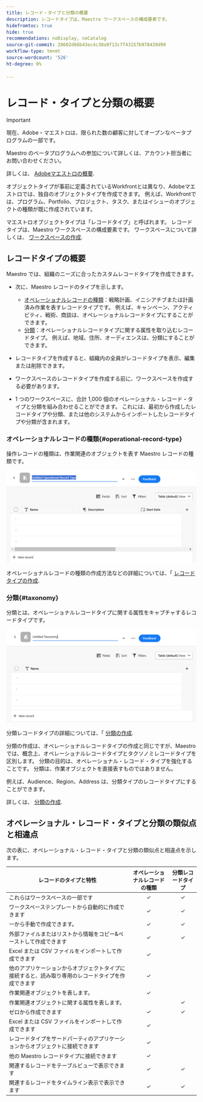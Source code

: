 ```yaml
---
title: レコード・タイプと分類の概要
description: レコードタイプは、Maestro ワークスペースの構成要素です。
hidefromtoc: true
hide: true
recommendations: noDisplay, noCatalog
source-git-commit: 28602d66b43ec4c30a9f13cff43157b978439d99
workflow-type: tm+mt
source-wordcount: '526'
ht-degree: 0%

---
```



<!--udpate the metadata with real information when making this avilable in TOC and in the left nav-->

# レコード・タイプと分類の概要

>[!IMPORTANT]
>
>現在、Adobe・マエストロは、限られた数の顧客に対してオープンなベータプログラムの一部です。
>
>Maestro のベータプログラムへの参加について詳しくは、アカウント担当者にお問い合わせください。
>
>詳しくは、 [Adobeマエストロの概要](../maestro-overview.md).

オブジェクトタイプが事前に定義されているWorkfrontとは異なり、Adobeマエストロでは、独自のオブジェクトタイプを作成できます。 例えば、Workfrontでは、プログラム、Portfolio、プロジェクト、タスク、またはイシューのオブジェクトの種類が既に作成されています。

マエストロオブジェクトタイプは「レコードタイプ」と呼ばれます。 レコードタイプは、Maestro ワークスペースの構成要素です。 ワークスペースについて詳しくは、 [ワークスペースの作成](../architecture-and-fields/create-workspaces.md).

## レコードタイプの概要

Maestro では、組織のニーズに合ったカスタムレコードタイプを作成できます。

* 次に、Maestro レコードのタイプを示します。

   * [オペレーショナルレコードの種類](#operational-record-type)：戦略計画、イニシアチブまたは計画済み作業を表すレコードタイプです。 例えば、キャンペーン、アクティビティ、戦術、商談は、オペレーショナルレコードタイプにすることができます。
   * [分類](#taxonomy)：オペレーショナルレコードタイプに関する属性を取り込むレコードタイプ。 例えば、地域、住所、オーディエンスは、分類にすることができます。

* レコードタイプを作成すると、組織内の全員がレコードタイプを表示、編集または削除できます。 <!--this will change with access levels and permissions-->
* ワークスペースのレコードタイプを作成する前に、ワークスペースを作成する必要があります。
* 1 つのワークスペースに、合計 1,000 個のオペレーショナル・レコード・タイプと分類を組み合わせることができます。 これには、最初から作成したレコードタイプや分類、または他のシステムからインポートしたレコードタイプや分類が含まれます。

### オペレーショナルレコードの種類{#operational-record-type}

操作レコードの種類は、作業関連のオブジェクトを表す Maestro レコードの種類です。

![](assets/operational-record-type-blank.png)

オペレーショナルレコードの種類の作成方法などの詳細については、「 [レコードタイプの作成](../architecture-and-fields/create-record-types.md).

### 分類{#taxonomy}

分類とは、オペレーショナルレコードタイプに関する属性をキャプチャするレコードタイプです。

![](assets/taxonomy-record-type-blank.png)

分類レコードタイプの詳細については、「 [分類の作成](../architecture-and-fields/create-a-taxonomy.md).

分類の作成は、オペレーショナルレコードタイプの作成と同じですが、Maestro では、概念上、オペレーショナルレコードタイプとタクソノミレコードタイプを区別します。 分類の目的は、オペレーショナル・レコード・タイプを強化することです。 分類は、作業オブジェクトを直接表すものではありません。  <!--this is no longer true, but might be later?!: A taxonomy is a record without dates, like a static list of attributes.-->

<!--mimic what you did above for operational record types to say that we can also import taxonomies from other applications too - this will be possible later; for example Team would be a taxonomy record type, etc -->

例えば、Audience、Region、Address は、分類タイプのレコードタイプにすることができます。

詳しくは、 [分類の作成](../architecture-and-fields/create-a-taxonomy.md).

## オペレーショナル・レコード・タイプと分類の類似点と相違点

次の表に、オペレーショナル・レコード・タイプと分類の類似点と相違点を示します。

| レコードのタイプと特性 | オペレーショナルレコードの種類 | 分類レコードタイプ |
|-------------------------------------------------------------|:-----------------------:|:--------------------:|
| これらはワークスペースの一部です | ✓ | ✓ |
| ワークスペーステンプレートから自動的に作成できます | ✓ | ✓ |
| 一から手動で作成できます。 | ✓ | ✓ |
| 外部ファイルまたはリストから情報をコピー&amp;ペーストして作成できます | ✓ | ✓ |
| Excel または CSV ファイルをインポートして作成できます | ✓ |                     |
| 他のアプリケーションからオブジェクトタイプに接続すると、読み取り専用のレコードタイプを作成できます | ✓ |                     |
| 作業関連オブジェクトを表します。 | ✓ |                      |
| 作業関連オブジェクトに関する属性を表します。 |                         | ✓ |
| ゼロから作成できます | ✓ | ✓ |
| Excel または CSV ファイルをインポートして作成できます | ✓ |                      |
| レコードタイプをサードパーティのアプリケーションからオブジェクトに接続できます | ✓ |                      |
| 他の Maestro レコードタイプに接続できます | ✓ |                    |
| 関連するレコードをテーブルビューで表示できます | ✓ | ✓ |
| 関連するレコードをタイムライン表示で表示できます | ✓ | ✓ |
